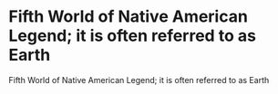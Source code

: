 # Fifth World of Native American Legend; it is often referred to as Earth

Fifth World of Native American Legend; it is often referred to as Earth